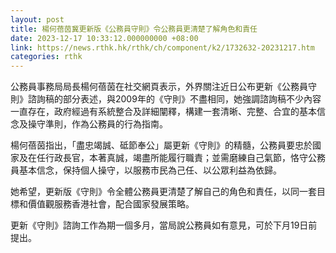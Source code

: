 ```yaml
---
layout: post
title: 楊何蓓茵冀更新版《公務員守則》令公務員更清楚了解角色和責任
date: 2023-12-17 10:33:12.000000000 +08:00
link: https://news.rthk.hk/rthk/ch/component/k2/1732632-20231217.htm
categories: rthk
---
```


公務員事務局局長楊何蓓茵在社交網頁表示，外界關注近日公布更新《公務員守則》諮詢稿的部分表述，與2009年的《守則》不盡相同，她強調諮詢稿不少內容一直存在，政府經過有系統整合及詳細闡釋，構建一套清晰、完整、合宜的基本信念及操守準則，作為公務員的行為指南。

楊何蓓茵指出，「盡忠竭誠、砥節奉公」屬更新《守則》的精髓，公務員要忠於國家及在任行政長官，本著真誠，竭盡所能履行職責；並需磨練自己氣節，恪守公務員基本信念，保持個人操守，以服務市民為己任、以公眾利益為依歸。

她希望，更新版《守則》令全體公務員更清楚了解自己的角色和責任，以同一套目標和價值觀服務香港社會，配合國家發展策略。

更新《守則》諮詢工作為期一個多月，當局說公務員如有意見，可於下月19日前提出。
